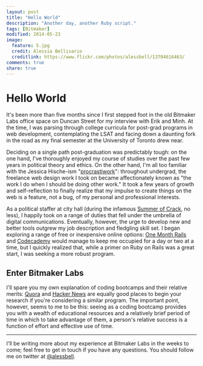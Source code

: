 ```yaml
---
layout: post
title: "Hello World"
description: "Another day, another Ruby script."
tags: [Bitmaker]
modified: 2014-05-23
image:
  feature: 5.jpg
  credit: Alessia Bellisario
  creditlink: https://www.flickr.com/photos/alessbell/13704616463/
comments: true
share: true
---
```


# Hello World

It's been more than five months since I first stepped foot in the old Bitmaker Labs office space on Duncan Street for my interview with Erik and Minh. At the time, I was parsing through college curricula for post-grad programs in web development, contemplating the LSAT and facing down a daunting fork in the road as my final semester at the University of Toronto drew near.

Deciding on a single path post-graduation was predictably tough: on the one hand, I've thoroughly enjoyed my course of studies over the past few years in political theory and ethics. On the other hand, I'm all too familiar with the Jessica Hische-ism "[procrastiwork](http://jessicahische.is/aprocrastiworker)": throughout undergrad, the freelance web design work I took on became affectionately known as "the work I do when I should be doing other work." It took a few years of growth and self-reflection to finally realize that my impulse to create things on the web is a feature, not a bug, of my personal and professional interests.

As a political staffer at city hall (during the infamous [Summer of Crack](http://en.wikipedia.org/wiki/Timeline_of_Rob_Ford_video_scandal), no less), I happily took on a range of duties that fell under the umbrella of digital communications. Eventually, however, the urge to develop new and better tools outgrew my job description and fledgling skill set. I began exploring a range of free or inexpensive online options: [One Month Rails](https://onemonthrails.com/) and [Codecademy](http://www.codecademy.com/tracks/ruby) would manage to keep me occupied for a day or two at a time, but I quickly realized that, while a primer on Ruby on Rails was a great start, I was seeking a more robust program.

## Enter Bitmaker Labs

I'll spare you my own explanation of coding bootcamps and their relative merits: [Quora](http://www.quora.com/Programming-Bootcamps/Are-programming-boot-camps-worth-it) and [Hacker News](http://eewang.github.io/blog/2013/10/17/are-dev-bootcamps-a-scam-an-alums-perspective/) are equally good places to begin your research if you're considering a similar program. The important point, however, seems to me to be this: seeing as a coding bootcamp provides you with a wealth of educational resources and a relatively brief period of time in which to take advantage of them, a person's relative success is a function of effort and effective use of time.


***
I'll be writing more about my experience at Bitmaker Labs in the weeks to come; feel free to get in touch if you have any questions. You should follow me on twitter at [@alessbell](http://www.twitter.com/alessbell).